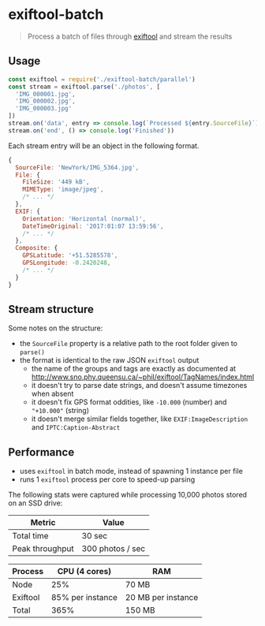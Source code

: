 # exiftool-batch

> Process a batch of files through [exiftool](http://www.sno.phy.queensu.ca/~phil/exiftool/) and stream the results

## Usage

```js
const exiftool = require('./exiftool-batch/parallel')
const stream = exiftool.parse('./photos', [
  'IMG_000001.jpg',
  'IMG_000002.jpg',
  'IMG_000003.jpg'
])
stream.on('data', entry => console.log(`Processed ${entry.SourceFile}`))
stream.on('end', () => console.log('Finished'))
```

Each stream entry will be an object in the following format.

```js
{
  SourceFile: 'NewYork/IMG_5364.jpg',
  File: {
    FileSize: '449 kB',
    MIMEType: 'image/jpeg',
    /* ... */
  },
  EXIF: {
    Orientation: 'Horizontal (normal)',
    DateTimeOriginal: '2017:01:07 13:59:56',
    /* ... */
  },
  Composite: {
    GPSLatitude: '+51.5285578',
    GPSLongitude: -0.2420248,
    /* ... */
  }
}
```

## Stream structure

Some notes on the structure:

- the `SourceFile` property is a relative path to the root folder given to `parse()`
- the format is identical to the raw JSON `exiftool` output
  * the name of the groups and tags are exactly as documented at  http://www.sno.phy.queensu.ca/~phil/exiftool/TagNames/index.html
  * it doesn't try to parse date strings, and doesn't assume timezones when absent
  * it doesn't fix GPS format oddities, like `-10.000` (number) and `"+10.000"` (string)
  * it doesn't merge similar fields together, like `EXIF:ImageDescription` and `IPTC:Caption-Abstract`

## Performance

- uses `exiftool` in batch mode, instead of spawning 1 instance per file
- runs 1 `exiftool` process per core to speed-up parsing

The following stats were captured while processing 10,000 photos stored on an SSD drive:

| Metric | Value |
|--------|-------|
| Total time | 30 sec |
| Peak throughput | 300 photos / sec |

| Process | CPU (4 cores) | RAM |
|---------|-----|-----|
| Node    | 25% | 70 MB  |
| Exiftool | 85% per instance | 20 MB per instance |
| Total | 365% | 150 MB |
